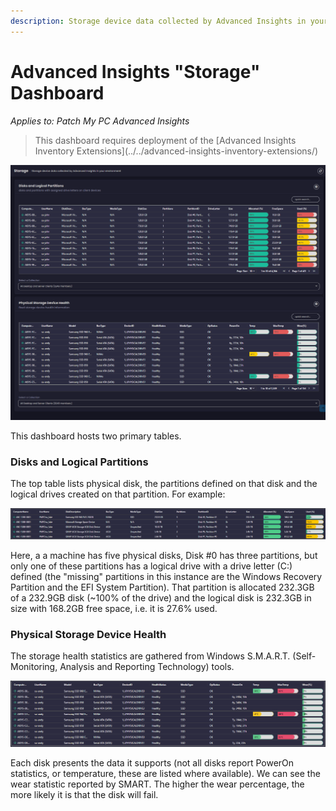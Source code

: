```yaml
---
description: Storage device data collected by Advanced Insights in your environment
---
```


# Advanced Insights "Storage" Dashboard

_Applies to: Patch My PC Advanced Insights_

<blockquote class="wp-block-quote">
<p>This dashboard requires deployment of the [Advanced Insights Inventory Extensions](../../advanced-insights-inventory-extensions/)</p>
</blockquote>

![](/_images/image-(1531).png "Storage dashboard")

This dashboard hosts two primary tables.&#x20;

### Disks and Logical Partitions

The top table lists physical disk, the partitions defined on that disk and the logical drives created on that partition. For example:

![](/_images/image-(1534).png "")

Here, a a machine has five physical disks, Disk #0 has three partitions, but only one of these partitions has a logical drive with a drive letter (C:) defined (the "missing" partitions in this instance are the Windows Recovery Partition and the EFI System Partition). That partition is allocated 232.3GB of a 232.9GB disk (\~100% of the drive) and the logical disk is 232.3GB in size with 168.2GB free space, i.e. it is 27.6% used.

### Physical Storage Device Health

The storage health statistics are gathered from Windows S.M.A.R.T. (Self-Monitoring, Analysis and Reporting Technology) tools.&#x20;

![](/_images/image-(1535).png "Device Health table")

Each disk presents the data it supports (not all disks report PowerOn statistics, or temperature,  these are listed where available). We can see the wear statistic reported by SMART. The higher the wear percentage, the more likely it is that the disk will fail.